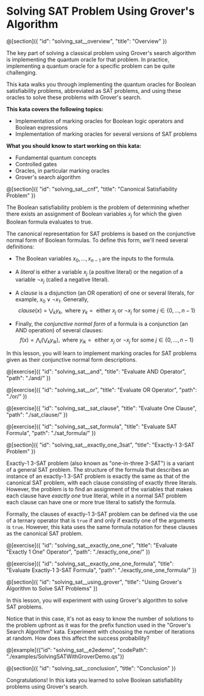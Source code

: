 # Solving SAT Problem Using Grover's Algorithm

@[section]({
    "id": "solving_sat__overview",
    "title": "Overview"
})

The key part of solving a classical problem using Grover's search algorithm is implementing the quantum oracle for that problem.
In practice, implementing a quantum oracle for a specific problem can be quite challenging.

This kata walks you through implementing the quantum oracles for Boolean satisfiability problems, abbreviated as SAT problems,
and using these oracles to solve these problems with Grover's search.

**This kata covers the following topics:**

- Implementation of marking oracles for Boolean logic operators and Boolean expressions
- Implementation of marking oracles for several versions of SAT problems

**What you should know to start working on this kata:**

- Fundamental quantum concepts
- Controlled gates
- Oracles, in particular marking oracles
- Grover's search algorithm

@[section]({
    "id": "solving_sat__cnf",
    "title": "Canonical Satisfiability Problem"
})

The Boolean satisfiability problem is the problem of determining whether there exists an assignment of Boolean variables $x_j$
for which the given Boolean formula evaluates to true.

The canonical representation for SAT problems is based on the conjunctive normal form of Boolean formulas.
To define this form, we'll need several definitions:

- The Boolean variables $x_0, ..., x_{n-1}$ are the inputs to the formula.
- A _literal_ is either a variable $x_j$ (a positive literal) or the negation of a variable $\neg x_j$ (called a negative literal).
- A _clause_ is a disjunction (an OR operation) of one or several literals, for example, $x_0 \vee \neg x_1$.
  Generally, 
  $$clause(x) = \bigvee_k y_{k},\text{ where }y_{k} =\text{ either }x_j\text{ or }\neg x_j\text{ for some }j \in \{0, \dots, n-1\}$$

- Finally, the _conjunctive normal form_ of a formula is a conjunction (an AND operation) of several clauses:
  $$f(x) = \bigwedge_i \big(\bigvee_k y_{ik} \big),\text{ where }y_{ik} =\text{ either }x_j\text{ or }\neg x_j\text{ for some }j \in \{0, \dots, n-1\}$$

In this lesson, you will learn to implement marking oracles for SAT problems given as their conjunctive normal form descriptions.

@[exercise]({
    "id": "solving_sat__and",
    "title": "Evaluate AND Operator",
    "path": "./and/"
})

@[exercise]({
    "id": "solving_sat__or",
    "title": "Evaluate OR Operator",
    "path": "./or/"
})

@[exercise]({
    "id": "solving_sat__sat_clause",
    "title": "Evaluate One Clause",
    "path": "./sat_clause/"
})

@[exercise]({
    "id": "solving_sat__sat_formula",
    "title": "Evaluate SAT Formula",
    "path": "./sat_formula/"
})


@[section]({
    "id": "solving_sat__exactly_one_3sat",
    "title": "Exactly-1 3-SAT Problem"
})

Exactly-1 3-SAT problem (also known as "one-in-three 3-SAT") is a variant of a general SAT problem.
The structure of the formula that describes an instance of an exactly-1 3-SAT problem is exactly the same as that of the canonical SAT problem, with each clause consisting of exactly three literals.
However, the problem is to find an assignment of the variables that makes each clause have *exactly one* true literal, 
while in a normal SAT problem each clause can have one or more true literal to satisfy the formula.

Formally, the clauses of exactly-1 3-SAT problem can be defined via the use of a ternary operator that is `true` if and only if exactly one of the arguments is `true`. However, this kata uses the same formula notation for these clauses as the canonical SAT problem.

@[exercise]({
    "id": "solving_sat__exactly_one_one",
    "title": "Evaluate \"Exactly 1 One\" Operator",
    "path": "./exactly_one_one/"
})

@[exercise]({
    "id": "solving_sat__exactly_one_one_formula",
    "title": "Evaluate Exactly-1 3-SAT Formula",
    "path": "./exactly_one_one_formula/"
})


@[section]({
    "id": "solving_sat__using_grover",
    "title": "Using Grover's Algorithm to Solve SAT Problems"
})

In this lesson, you will experiment with using Grover's algorithm to solve SAT problems.

Notice that in this case, it's not as easy to know the number of solutions to the problem upfront as it was for the prefix function used in the "Grover's Search Algorithm" kata.
Experiment with choosing the number of iterations at random. How does this affect the success probability?

@[example]({"id": "solving_sat__e2edemo", "codePath": "./examples/SolvingSATWithGroverDemo.qs"})


@[section]({
    "id": "solving_sat__conclusion",
    "title": "Conclusion"
})

Congratulations! In this kata you learned to solve Boolean satisfiability problems using Grover's search.
